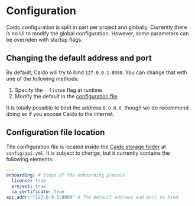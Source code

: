 # Configuration

Caido configuration is split in part per project and globally.
Currently there is no UI to modify the global configuration.
However, some parameters can be overriden with startup flags.

## Changing the default address and port

By default, Caido will try to bind `127.0.0.1:8080`.
You can change that with one of the following methods:

1. Specify the `--listen` flag at runtime
2. Modify the default in the [configuration file](./configuration.md#configuration-file-location)

It is totally possible to bind the address `0.0.0.0`, though we do recommend doing so if you expose Caido to the internet.

## Configuration file location

The configuration file is located inside the [Caido storage folder](./introduction.md#caido-storage-folder) at `config/api.yml`.
It is subject to change, but it currently contains the following elements:

```yaml
---
onboarding: # Steps of the onboarding process
  license: true
  project: true
  ca_certificate: true
api_addr: "127.0.0.1:8080" # The default address and port to bind
```
